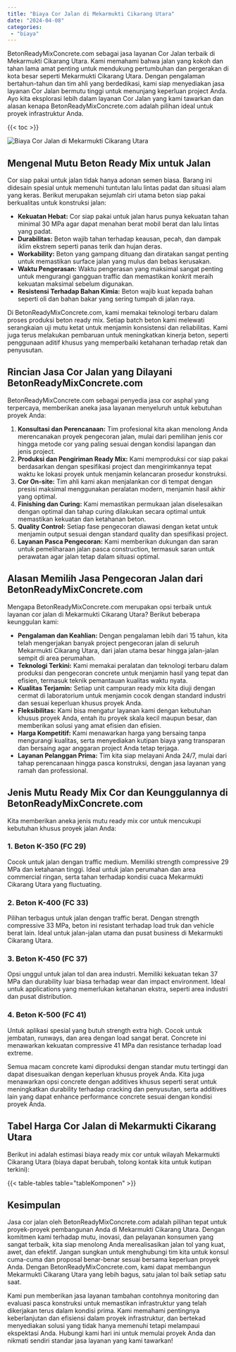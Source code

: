 ```yaml
---
title: "Biaya Cor Jalan di Mekarmukti Cikarang Utara"
date: "2024-04-08"
categories: 
 - "biaya"
---
```


BetonReadyMixConcrete.com sebagai jasa layanan Cor Jalan terbaik di Mekarmukti Cikarang Utara. Kami memahami bahwa jalan yang kokoh dan tahan lama amat penting untuk mendukung pertumbuhan dan pergerakan di kota besar seperti Mekarmukti Cikarang Utara. Dengan pengalaman bertahun-tahun dan tim ahli yang berdedikasi, kami siap menyediakan jasa layanan Cor Jalan bermutu tinggi untuk menunjang keperluan project Anda. Ayo kita eksplorasi lebih dalam layanan Cor Jalan yang kami tawarkan dan alasan kenapa BetonReadyMixConcrete.com adalah pilihan ideal untuk proyek infrastruktur Anda.

{{< toc >}}

![Biaya Cor Jalan di Mekarmukti Cikarang Utara](https://betoncor8.github.io/cor/harga-beton-readymix-concrete%20(7).png)

## Mengenal Mutu Beton Ready Mix untuk Jalan

Cor siap pakai untuk jalan tidak hanya adonan semen biasa. Barang ini didesain spesial untuk memenuhi tuntutan lalu lintas padat dan situasi alam yang keras. Berikut merupakan sejumlah ciri utama beton siap pakai berkualitas untuk konstruksi jalan:

- **Kekuatan Hebat:** Cor siap pakai untuk jalan harus punya kekuatan tahan minimal 30 MPa agar dapat menahan berat mobil berat dan lalu lintas yang padat.
- **Durabilitas:** Beton wajib tahan terhadap keausan, pecah, dan dampak iklim ekstrem seperti panas terik dan hujan deras.
- **Workability:** Beton yang gampang dituang dan diratakan sangat penting untuk memastikan surface jalan yang mulus dan bebas kerusakan.
- **Waktu Pengerasan:** Waktu pengerasan yang maksimal sangat penting untuk mengurangi gangguan traffic dan memastikan konkrit meraih kekuatan maksimal sebelum digunakan.
- **Resistensi Terhadap Bahan Kimia:** Beton wajib kuat kepada bahan seperti oli dan bahan bakar yang sering tumpah di jalan raya.

Di BetonReadyMixConcrete.com, kami memakai teknologi terbaru dalam proses produksi beton ready mix. Setiap batch beton kami melewati serangkaian uji mutu ketat untuk menjamin konsistensi dan reliabilitas. Kami juga terus melakukan pembaruan untuk meningkatkan kinerja beton, seperti penggunaan aditif khusus yang memperbaiki ketahanan terhadap retak dan penyusutan.

## Rincian Jasa Cor Jalan yang Dilayani BetonReadyMixConcrete.com

BetonReadyMixConcrete.com sebagai penyedia jasa cor asphal yang terpercaya, memberikan aneka jasa layanan menyeluruh untuk kebutuhan proyek Anda:

1. **Konsultasi dan Perencanaan:** Tim profesional kita akan menolong Anda merencanakan proyek pengecoran jalan, mulai dari pemilihan jenis cor hingga metode cor yang paling sesuai dengan kondisi lapangan dan jenis project.
2. **Produksi dan Pengiriman Ready Mix:** Kami memproduksi cor siap pakai berdasarkan dengan spesifikasi project dan mengirimkannya tepat waktu ke lokasi proyek untuk menjamin kelancaran prosedur konstruksi.
3. **Cor On-site:** Tim ahli kami akan menjalankan cor di tempat dengan presisi maksimal menggunakan peralatan modern, menjamin hasil akhir yang optimal.
4. **Finishing dan Curing:** Kami memastikan permukaan jalan diselesaikan dengan optimal dan tahap curing dilakukan secara optimal untuk memastikan kekuatan dan ketahanan beton.
5. **Quality Control:** Setiap fase pengecoran diawasi dengan ketat untuk menjamin output sesuai dengan standard quality dan spesifikasi project.
6. **Layanan Pasca Pengecoran:** Kami memberikan dukungan dan saran untuk pemeliharaan jalan pasca construction, termasuk saran untuk perawatan agar jalan tetap dalam situasi optimal.

## Alasan Memilih Jasa Pengecoran Jalan dari BetonReadyMixConcrete.com

Mengapa BetonReadyMixConcrete.com merupakan opsi terbaik untuk layanan cor jalan di Mekarmukti Cikarang Utara? Berikut beberapa keunggulan kami:

- **Pengalaman dan Keahlian:** Dengan pengalaman lebih dari 15 tahun, kita telah mengerjakan banyak project pengecoran jalan di seluruh Mekarmukti Cikarang Utara, dari jalan utama besar hingga jalan-jalan sempit di area perumahan.
- **Teknologi Terkini:** Kami memakai peralatan dan teknologi terbaru dalam produksi dan pengecoran concrete untuk menjamin hasil yang tepat dan efisien, termasuk teknik pemantauan kualitas waktu nyata.
- **Kualitas Terjamin:** Setiap unit campuran ready mix kita diuji dengan cermat di laboratorium untuk menjamin cocok dengan standard industri dan sesuai keperluan khusus proyek Anda.
- **Fleksibilitas:** Kami bisa mengatur layanan kami dengan kebutuhan khusus proyek Anda, entah itu proyek skala kecil maupun besar, dan memberikan solusi yang amat efisien dan efisien.
- **Harga Kompetitif:** Kami menawarkan harga yang bersaing tanpa mengurangi kualitas, serta menyediakan kutipan biaya yang transparan dan bersaing agar anggaran project Anda tetap terjaga.
- **Layanan Pelanggan Prima:** Tim kita siap melayani Anda 24/7, mulai dari tahap perencanaan hingga pasca konstruksi, dengan jasa layanan yang ramah dan professional.

## Jenis Mutu Ready Mix Cor dan Keunggulannya di BetonReadyMixConcrete.com

Kita memberikan aneka jenis mutu ready mix cor untuk mencukupi kebutuhan khusus proyek jalan Anda:

### 1\. Beton K-350 (FC 29)

Cocok untuk jalan dengan traffic medium. Memiliki strength compressive 29 MPa dan ketahanan tinggi. Ideal untuk jalan perumahan dan area commercial ringan, serta tahan terhadap kondisi cuaca Mekarmukti Cikarang Utara yang fluctuating.

### 2\. Beton K-400 (FC 33)

Pilihan terbagus untuk jalan dengan traffic berat. Dengan strength compressive 33 MPa, beton ini resistant terhadap load truk dan vehicle berat lain. Ideal untuk jalan-jalan utama dan pusat business di Mekarmukti Cikarang Utara.

### 3\. Beton K-450 (FC 37)

Opsi unggul untuk jalan tol dan area industri. Memiliki kekuatan tekan 37 MPa dan durability luar biasa terhadap wear dan impact environment. Ideal untuk applications yang memerlukan ketahanan ekstra, seperti area industri dan pusat distribution.

### 4\. Beton K-500 (FC 41)

Untuk aplikasi spesial yang butuh strength extra high. Cocok untuk jembatan, runways, dan area dengan load sangat berat. Concrete ini menawarkan kekuatan compressive 41 MPa dan resistance terhadap load extreme.

Semua macam concrete kami diproduksi dengan standar mutu tertinggi dan dapat disesuaikan dengan keperluan khusus proyek Anda. Kita juga menawarkan opsi concrete dengan additives khusus seperti serat untuk meningkatkan durability terhadap cracking dan penyusutan, serta additives lain yang dapat enhance performance concrete sesuai dengan kondisi proyek Anda.

## Tabel Harga Cor Jalan di Mekarmukti Cikarang Utara

Berikut ini adalah estimasi biaya ready mix cor untuk wilayah Mekarmukti Cikarang Utara (biaya dapat berubah, tolong kontak kita untuk kutipan terkini):

{{< table-tables table="tableKomponen" >}}

## Kesimpulan

Jasa cor jalan oleh BetonReadyMixConcrete.com adalah pilihan tepat untuk proyek-proyek pembangunan Anda di Mekarmukti Cikarang Utara. Dengan komitmen kami terhadap mutu, inovasi, dan pelayanan konsumen yang sangat terbaik, kita siap menolong Anda merealisasikan jalan tol yang kuat, awet, dan efektif. Jangan sungkan untuk menghubungi tim kita untuk konsul cuma-cuma dan proposal benar-benar sesuai bersama keperluan proyek Anda. Dengan BetonReadyMixConcrete.com, kami dapat membangun Mekarmukti Cikarang Utara yang lebih bagus, satu jalan tol baik setiap satu saat.

Kami pun memberikan jasa layanan tambahan contohnya monitoring dan evaluasi pasca konstruksi untuk memastikan infrastruktur yang telah dikerjakan terus dalam kondisi prima. Kami memahami pentingnya keberlanjutan dan efisiensi dalam proyek infrastruktur, dan bertekad menyediakan solusi yang tidak hanya memenuhi tetapi melampaui ekspektasi Anda. Hubungi kami hari ini untuk memulai proyek Anda dan nikmati sendiri standar jasa layanan yang kami tawarkan!
